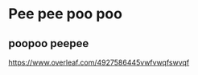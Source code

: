 Pee pee poo poo 
=======================

## poopoo peepee

https://www.overleaf.com/4927586445vwfvwqfswvqf
